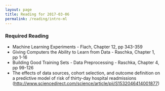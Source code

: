 ```yaml
---
layout: page
title: Reading for 2017-03-06
permalink: /reading/intro-ml
---
```

### Required Reading ###
- Machine Learning Experiments - Flach, Chapter 12, pp 343-359
- Giving Computers the Ability to Learn from Data - Raschka, Chapter 1, pp 1-16
- Building Good Training Sets - Data Preprocessing - Raschka, Chapter 4, pp 99-126
- The effects of data sources, cohort selection, and outcome definition on a predictive model of risk of thirty-day hospital readmissions (http://www.sciencedirect.com/science/article/pii/S1532046414001877)
